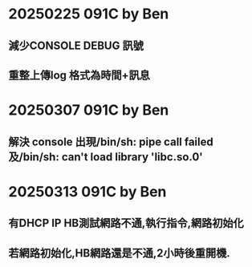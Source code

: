 # 20250225 091C by Ben
## 減少CONSOLE DEBUG 訊號
## 重整上傳log 格式為時間+訊息

# 20250307 091C by Ben
## 解決 console 出現/bin/sh: pipe call failed及/bin/sh: can't load library 'libc.so.0'

# 20250313 091C by Ben
## 有DHCP IP HB測試網路不通,執行指令,網路初始化
## 若網路初始化,HB網路還是不通,2小時後重開機.
